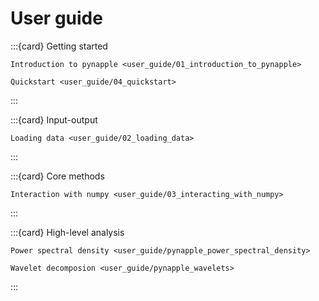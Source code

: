 User guide
==========

:::{card} Getting started
```{toctree}
Introduction to pynapple <user_guide/01_introduction_to_pynapple>
```
```{toctree}
Quickstart <user_guide/04_quickstart>
```

:::

:::{card} Input-output
```{toctree}
Loading data <user_guide/02_loading_data>
```
:::

:::{card} Core methods
```{toctree}
Interaction with numpy <user_guide/03_interacting_with_numpy>
```
:::

:::{card} High-level analysis
```{toctree}
Power spectral density <user_guide/pynapple_power_spectral_density>
```

```{toctree}
Wavelet decomposion <user_guide/pynapple_wavelets>
```
:::

